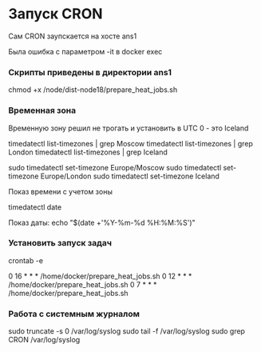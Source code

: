 # Запуск CRON 

Сам CRON заупскается на хосте ans1

Была ошибка с параметром -it в docker exec

### Скрипты приведены в директории ans1 
chmod +x /node/dist-node18/prepare_heat_jobs.sh


### Временная зона
Временную зону решил не трогать и установить в UTC 0 - это Iceland

timedatectl list-timezones | grep Moscow
timedatectl list-timezones | grep London
timedatectl list-timezones | grep Iceland

sudo timedatectl set-timezone Europe/Moscow
sudo timedatectl set-timezone Europe/London
sudo timedatectl set-timezone Iceland

Показ времени с учетом зоны

timedatectl
date

Показ даты:
echo "$(date +'%Y-%m-%d %H:%M:%S')"

### Установить запуск задач

crontab -e

0 16 * * * /home/docker/prepare_heat_jobs.sh
0 12 * * * /home/docker/prepare_heat_jobs.sh
0 7 * * * /home/docker/prepare_heat_jobs.sh

### Работа с системным журналом

sudo truncate -s 0 /var/log/syslog
sudo tail -f /var/log/syslog
sudo grep CRON /var/log/syslog

